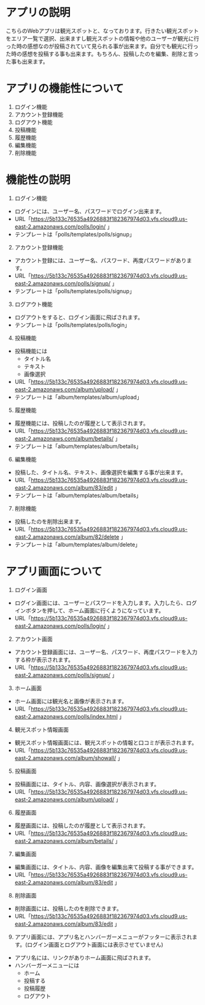 # アプリの説明
こちらのWebアプリは観光スポットと、なっております。行きたい観光スポットをエリア一覧で選択、出来ますし観光スポットの情報や他のユーザーが観光に行った時の感想なのが投稿されていて見られる事が出来ます。自分でも観光に行った時の感想を投稿する事も出来ます。もちろん、投稿したのを編集、削除と言った事も出来ます。

# アプリの機能性について
1. ログイン機能
2. アカウント登録機能
3. ログアウト機能
4. 投稿機能
5. 履歴機能
6. 編集機能
7. 削除機能
# 機能性の説明
1. ログイン機能
* ログインには、ユーザー名、パスワードでログイン出来ます。
* URL「https://5b133c76535a4926883f182367974d03.vfs.cloud9.us-east-2.amazonaws.com/polls/login/ 」
* テンプレートは「polls/templates/polls/signup」

2. アカウント登録機能
* アカウント登録には、ユーザー名、パスワード、再度パスワードがあります。
* URL「https://5b133c76535a4926883f182367974d03.vfs.cloud9.us-east-2.amazonaws.com/polls/signup/ 」
* テンプレートは「polls/templates/polls/signup」

3. ログアウト機能
* ログアウトをすると、ログイン画面に飛ばされます。
* テンプレートは「polls/templates/polls/login」

4. 投稿機能
* 投稿機能には
  * タイトル名
  * テキスト
  * 画像選択
* URL「https://5b133c76535a4926883f182367974d03.vfs.cloud9.us-east-2.amazonaws.com/album/upload/ 」
* テンプレートは「album/templates/album/upload」

5. 履歴機能
* 履歴機能には、投稿したのが履歴として表示されます。
* URL「https://5b133c76535a4926883f182367974d03.vfs.cloud9.us-east-2.amazonaws.com/album/betails/ 」
* テンプレートは「album/templates/album/betails」

6. 編集機能
* 投稿した、タイトル名、テキスト、画像選択を編集する事が出来ます。
* URL「https://5b133c76535a4926883f182367974d03.vfs.cloud9.us-east-2.amazonaws.com/album/83/edit 」
* テンプレートは「album/templates/album/betails」

7. 削除機能
* 投稿したのを削除出来ます。
* URL「https://5b133c76535a4926883f182367974d03.vfs.cloud9.us-east-2.amazonaws.com/album/82/delete 」
* テンプレートは「album/templates/album/delete」

# アプリ画面について
1. ログイン画面
* ログイン画面には、ユーザーとパスワードを入力します。入力したら、ログインボタンを押して、ホーム画面に行くようになっています。
* URL「https://5b133c76535a4926883f182367974d03.vfs.cloud9.us-east-2.amazonaws.com/polls/login/ 」

2. アカウント画面
* アカウント登録画面には、ユーザー名、パスワード、再度パスワードを入力する枠が表示されます。
* URL「https://5b133c76535a4926883f182367974d03.vfs.cloud9.us-east-2.amazonaws.com/polls/signup/ 」
 
3. ホーム画面
* ホーム画面には観光名と画像が表示されます。
* URL「https://5b133c76535a4926883f182367974d03.vfs.cloud9.us-east-2.amazonaws.com/polls/index.html 」

4. 観光スポット情報画面
* 観光スポット情報画面には、観光スポットの情報と口コミが表示されます。
* URL「https://5b133c76535a4926883f182367974d03.vfs.cloud9.us-east-2.amazonaws.com/album/showall/ 」

5. 投稿画面
* 投稿画面には、タイトル、内容、画像選択が表示されます。
* URL「https://5b133c76535a4926883f182367974d03.vfs.cloud9.us-east-2.amazonaws.com/album/upload/ 」

6. 履歴画面
* 履歴画面には、投稿したのが履歴として表示されます。
* URL「https://5b133c76535a4926883f182367974d03.vfs.cloud9.us-east-2.amazonaws.com/album/betails/ 」

7. 編集画面
* 編集画面には、タイトル、内容、画像を編集出来て投稿する事ができます。
* URL「https://5b133c76535a4926883f182367974d03.vfs.cloud9.us-east-2.amazonaws.com/album/83/edit 」

8. 削除画面
* 削除画面には、投稿したのを削除できます。
* URL「https://5b133c76535a4926883f182367974d03.vfs.cloud9.us-east-2.amazonaws.com/album/83/edit 」

9. アプリ画面には、アプリ名とハンバーガーメニューがフッターに表示されます。(ログイン画面とログアウト画面には表示させていません)
* アプリ名には、リンクがありホーム画面に飛ばされます。
* ハンバーガーメニューには
  * ホーム
  * 投稿する
  * 投稿履歴
  * ログアウト
